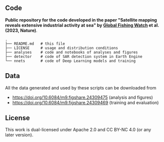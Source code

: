 ## Code

**Public repository for the code developed in the paper "Satellite mapping
reveals extensive industrial activity at sea" by [Global Fishing
Watch](https://globalfishingwatch.org) et al. (2023, Nature)**.

    .
    ├── README.md   # this file
    ├── LICENSE     # usage and distribution conditions
    ├── analyses    # code and notebooks of analyses and figures
    ├── detector    # code of SAR detection system in Earth Engine
    └── nnets       # code of Deep Learning models and training

## Data

All the data generated and used by these scripts can be downloaded from

- <https://doi.org/10.6084/m9.figshare.24309475> (analysis and figures)  
- <https://doi.org/10.6084/m9.figshare.24309469> (training and evaluation)

## License

This work is dual-licensed under Apache 2.0 and CC BY-NC 4.0 (or any later version).
